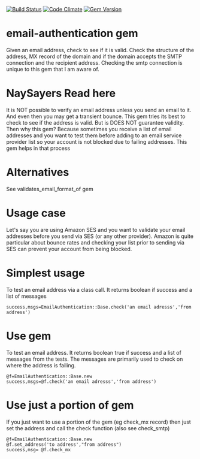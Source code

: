 [![Build Status](https://travis-ci.org/semdinsp/email-authentication.png)](https://travis-ci.org/semdinsp/email-authentication)
[![Code Climate](https://codeclimate.com/repos/524654d9c7f3a31b29038e3a/badges/58ed8386e3e6d266c7ac/gpa.png)](https://codeclimate.com/repos/524654d9c7f3a31b29038e3a/feed)
[![Gem Version](https://badge.fury.io/rb/email-authentication.png)](http://badge.fury.io/rb/email-authentication)

email-authentication gem
========================

Given an email address, check to see if it is valid.  Check the structure of the address, MX record of the domain and if the domain accepts the SMTP connection and the recipient address.  Checking the smtp connection is unique to this gem that I am aware of.

NaySayers Read here
===================

It is NOT possible to verify an email address unless you send an email to it.  And even then you may get a transient bounce.  This gem tries its best to check to see if the address is valid.  But is DOES NOT guarantee validity.  Then why this gem?  Because sometimes you receive a list of email addresses and you want to test them before adding to an email service provider list so your account is not blocked due to failing addresses.  This gem helps in that process

Alternatives
============
See validates_email_format_of gem


Usage case
=====================
Let's say you are using Amazon SES and you want to validate your email addresses before you send via SES (or any other provider).  Amazon is quite particular about bounce rates and checking your list prior to sending via SES can prevent your account from being blocked.

Simplest usage 
=====================
To test an email address via a class call.  It returns boolean if success and a list of messages

    success,msgs=EmailAuthentication::Base.check('an email adresss','from address')

Use gem
=====================
To test an email address.  It returns boolean true if success and a list of messages from the tests.  The messages are primarily used to check on where the address is failing.

    @f=EmailAuthentication::Base.new
    success,msgs=@f.check('an email adresss','from address')
    

Use just a portion of gem
=====================
If you just want to use a portion of the gem (eg check_mx record)  then just set the address and call the check function (also see check_smtp)

    @f=EmailAuthentication::Base.new
    @f.set_address('to address',"from address")
    success,msg= @f.check_mx
